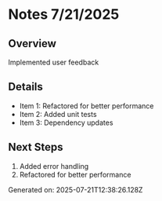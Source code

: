 # Notes 7/21/2025

## Overview
Implemented user feedback

## Details
- Item 1: Refactored for better performance
- Item 2: Added unit tests
- Item 3: Dependency updates

## Next Steps
1. Added error handling
2. Refactored for better performance

Generated on: 2025-07-21T12:38:26.128Z
